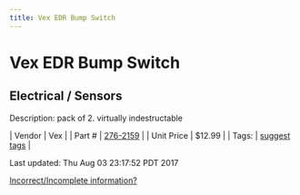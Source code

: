 ```yaml
---
title: Vex EDR Bump Switch
---
```


# Vex EDR Bump Switch
## Electrical / Sensors
Description: 	pack of 2. virtually indestructable 

| Vendor | Vex | 
| Part # | [276-2159](http://www.vexrobotics.com/vexedr/products/view-all/276-2159.html) | 
| Unit Price | $12.99 | 
| Tags: | [suggest tags](https://docs.google.com/forms/d/e/1FAIpQLSeWyY8v3RgOty-MyWmh9U0iivNYN_molChYyS-0U-o-kOAv_g/viewform) | 

Last updated: Thu Aug 03 23:17:52 PDT 2017

 [Incorrect/Incomplete information?](https://docs.google.com/forms/d/e/1FAIpQLSeWyY8v3RgOty-MyWmh9U0iivNYN_molChYyS-0U-o-kOAv_g/viewform)
